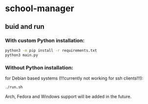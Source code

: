 # school-manager

## buid and run

### With custom Python installation: 
```sh
python3 -m pip install -r requirements.txt
python3 main.py
```

### Without Python installation: 

for Debian based systems (!!!currently not working for ssh clients!!!): 
```sh
./run.sh
```

Arch, Fedora and Windows support will be added in the future. 